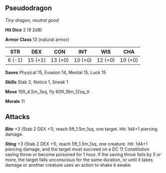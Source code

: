 ## Pseudodragon

*Tiny dragon, neutral good*

**Hit Dice** 2 (9 2d8)

**Armor Class** 13 (natural armor)

| STR     | DEX     | CON     | INT     | WIS     | CHA     |
|---------|---------|---------|---------|---------|---------|
|  6 (-1) | 15 (+1) | 13 (+0) | 10 (+0) | 12 (+0) | 10 (+0) |

**Saves** Physical 15, Evasion 14, Mental 15, Luck 15

**Skills** Stab 2, Notice 1, Sneak 1

**Move** 15ft\_4.5m\_3sq, fly 60ft\_18m\_12sq\_tt

**Morale** 11

## Attacks

***Bite*** +3 (Stab 2 DEX +1), reach 5ft\_1.5m\_1sq, one target. Hit: 1d4+1 piercing damage.

***Sting*** +3 (Stab 2 DEX +1), reach 5ft\_1.5m\_1sq, one creature. Hit: 1d4+1 piercing damage, and the target must succeed on a DC 11 Constitution saving throw or become poisoned for 1 hour. If the saving throw fails by 5 or more, the target falls unconscious for the same duration, or until it takes damage or another creature uses an action to shake it awake.

